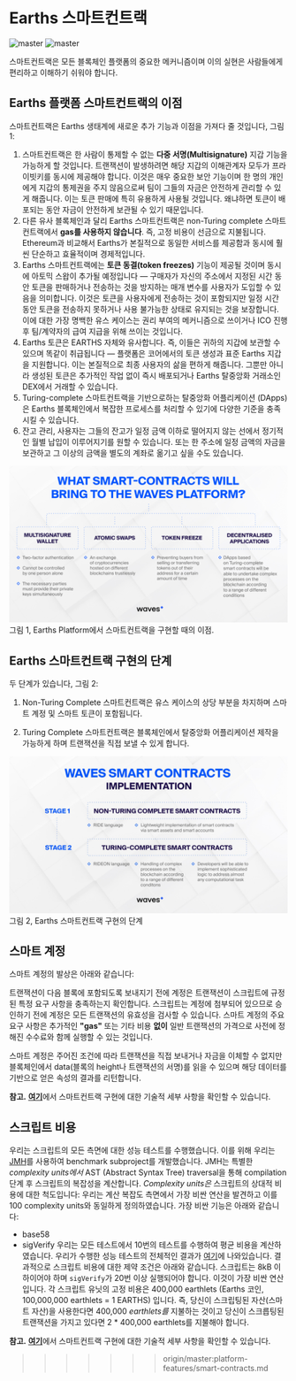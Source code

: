 # Earths 스마트컨트랙

![master](https://img.shields.io/badge/TESTNET-available-4bc51d.svg) ![master](https://img.shields.io/badge/node->%3D0.12.0-4bc51d.svg)

스마트컨트랙은 모든 블록체인 플랫폼의 중요한 메커니즘이며 이의 실현은 사람들에게 편리하고 이해하기 쉬워야 합니다.

## Earths 플랫폼 스마트컨트랙의 이점

스마트컨트랙은 Earths 생태계에 새로운 추가 기능과 이점을 가져다 줄 것입니다, 그림 1:

1. 스마트컨트랙은 한 사람이 통제할 수 없는 **다중 서명\(Multisignature\)** 지갑 기능을 가능하게 할 것입니다. 트랜잭션이 발생하려면 해당 지갑의 이해관계자 모두가 프라이빗키를 동시에 제공해야 합니다. 이것은 매우 중요한 보안 기능이며 한 명의 개인에게 지갑의 통제권을 주지 않음으로써 팀이 그들의 자금은 안전하게 관리할 수 있게 해줍니다. 이는 토큰 판매에 특히 유용하게 사용될 것입니다. 왜냐하면 토큰이 배포되는 동안 자금이 안전하게 보관될 수 있기 때문입니다.
2. 다른 유사 블록체인과 달리 Earths 스마트컨트랙은 non-Turing complete 스마트컨트랙에서 **gas를 사용하지 않습니다**. 즉, 고정 비용이 선금으로 지불됩니다. Ethereum과 비교해서 Earths가 본질적으로 동일한 서비스를 제공함과 동시에 훨씬 단순하고 효율적이며 경제적입니다.
3. Earths 스마트컨트랙에는 **토큰 동결\(token freezes\)** 기능이 제공될 것이며 동시에 아토믹 스왑이 추가될 예정입니다 — 구매자가 자신의 주소에서 지정된 시간 동안 토큰을 판매하거나 전송하는 것을 방지하는 매개 변수를 사용자가 도입할 수 있음을 의미합니다. 이것은 토큰을 사용자에게 전송하는 것이 포함되지만 일정 시간 동안 토큰을 전송하지 못하거나 사용 불가능한 상태로 유지되는 것을 보장합니다. 이에 대한 가장 명백한 유스 케이스는 권리 부여의 메커니즘으로 쓰이거나 ICO 진행 후 팀/계약자의 급여 지급을 위해 쓰이는 것입니다.
4. Earths 토큰은 EARTHS 자체와 유사합니다. 즉, 이들은 귀하의 지갑에 보관할 수 있으며 똑같이 취급됩니다 — 플랫폼은 코어에서의 토큰 생성과 표준 Earths 지갑을 지원합니다. 이는 본질적으로 최종 사용자의 삶을 편하게 해줍니다. 그뿐만 아니라 생성된 토큰은 추가적인 작업 없이 즉시 배포되거나 Earths 탈중앙화 거래소인 DEX에서 거래할 수 있습니다.
5. Turing-complete 스마트컨트랙을 기반으로하는 탈중앙화 어플리케이션 \(DApps\)은 Earths 블록체인에서 복잡한 프로세스를 처리할 수 있기에 다양한 기준을 충족시킬 수 있습니다.
6. 잔고 관리, 사용자는 그들의 잔고가 일정 금액 이하로 떨어지지 않는 선에서 정기적인 월별 납입이 이루어지기를 원할 수 있습니다. 또는 한 주소에 일정 금액의 자금을 보관하고 그 이상의 금액을 별도의 계좌로 옮기고 싶을 수도 있습니다.

![](/_assets/Benefits-of-Earths-Smart-Contracts.png)그림 1, Earths Platform에서 스마트컨트랙을 구현할 때의 이점.

## Earths 스마트컨트랙 구현의 단계

두 단계가 있습니다, 그림 2:

1. Non-Turing Complete 스마트컨트랙은 유스 케이스의 상당 부분을 차지하며 스마트 계정 및 스마트 토큰이 포함됩니다.

2. Turing Complete 스마트컨트랙은 블록체인에서 탈중앙화 어플리케이션 제작을 가능하게 하며 트랜잭션을 직접 보낼 수 있게 합니다.

![](/_assets/Stages-of-Earths-Smart-Contracts-Implementation.png)그림 2, Earths 스마트컨트랙 구현의 단계

## 스마트 계정

스마트 계정의 발상은 아래와 같습니다:

트랜잭션이 다음 블록에 포함되도록 보내지기 전에 계정은 트랜잭션이 스크립트에 규정된 특정 요구 사항을 충족하는지 확인합니다. 스크립트는 계정에 첨부되어 있으므로 승인하기 전에 계정은 모든 트랜잭션의 유효성을 검사할 수 있습니다. 스마트 계정의 주요 요구 사항은 추가적인 **"gas"** 또는 기타 비용 **없이** 일반 트랜잭션의 가격으로 사전에 정해진 수수료와 함께 실행할 수 있는 것입니다.

스마트 계정은 주어진 조건에 따라 트랜잭션을 직접 보내거나 자금을 이체할 수 없지만 블록체인에서 data\(블록의 height나 트랜잭션의 서명\)를 읽을 수 있으며 해당 데이터를 기반으로 얻은 속성의 결과를 리턴합니다.

**참고.** [**여기**](/en/technical-details/earths-contracts-language-description.md)에서 스마트컨트랙 구현에 대한 기술적 세부 사항을 확인할 수 있습니다.

## 스크립트 비용

우리는 스크립트의 모든 측면에 대한 성능 테스트를 수행했습니다. 이를 위해 우리는 [JMH](http://openjdk.java.net/projects/code-tools/jmh/)를 사용하여 benchmark subproject를 개발했습니다. JMH는 특별한 _complexity units에서_  AST \(Abstract Syntax Tree\) traversal을 통해 compilation 단계 후 스크립트의 복잡성을 계산합니다. _Complexity units은_ 스크립트의 상대적 비용에 대한 척도입니다: 우리는 계산 복잡도 측면에서 가장 비싼 연산을 발견하고 이를 100 complexity units와 동일하게 정의하였습니다. 가장 비싼 기능은 아래와 같습니다:

* base58
* sigVerify
  우리는 모든 테스트에서 10번의 테스트를 수행하여 평균 비용을 계산하였습니다. 우리가 수행한 성능 테스트의 전체적인 결과가 [여기](/technical-details/earths-contracts-language-description/script-performance-tests.md)에 나와있습니다. 결과적으로 스크립트 비용에 대한 제약 조건은 아래와 같습니다. 스크립트는 8kB 이하이어야 하며 `sigVerify`가 20번 이상 실행되어야 합니다. 이것이 가장 비싼 연산입니다. 각 스크립트 유닛의 고정 비용은 400,000 earthlets \(Earths 코인, 100,000,000 earthlets = 1 EARTHS\) 입니다. 즉, 당신이 스크립팅된 자산\(스마트 자산\)을 사용한다면 400,000 _earthlets를_ 지불하는 것이고 당신이 스크릅팅된 트랜잭션을 가지고 있다면 2 * 400,000 earthlets를 지불해야 합니다.

**참고.** [**여기**](/technical-details/earths-contracts-language-description.md)에서 스마트컨트랙 구현에 대한 기술적 세부 사항을 확인할 수 있습니다.

> > > > > > > origin/master:platform-features/smart-contracts.md
